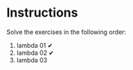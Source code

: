 # Instructions

Solve the exercises in the following order:

1. lambda 01 ✔
2. lambda 02 ✔
3. lambda 03
